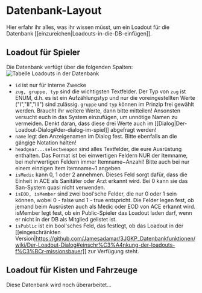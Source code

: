 # Datenbank-Layout
Hier erfahr ihr alles, was ihr wissen müsst, um ein Loadout für die Datenbank [[einzureichen|Loadouts-in-die-DB-einfügen]].

## Loadout für Spieler
Die Datenbank verfügt über die folgenden Spalten:
![Tabelle Loadouts in der Datenbank](http://i.imgur.com/MfDkJDM.png)

* `id` ist nur für interne Zwecke
* `zug, gruppe, typ` sind die wichtigsten Textfelder. Der Typ von `zug` ist ENUM, d.h. es ist ein Aufzählungstyp und nur die voreingestellten Werte ("I","II","III") sind zulässig. `gruppe` und `typ` können im Prinzip frei gewählt werden. Braucht ihr weitere Werte, dann bitte mitteilen! Ansonsten versucht euch in das System einzufügen, um unnötige Namen zu vermeiden. Denkt daran, dass diese drei Werte auch im [[Dialog|Der-Loadout-Dialog#der-dialog-im-spiel]] abgefragt werden!
* `name` legt den Anzeigenamen im Dialog fest. Bitte ebenfalls an die gängige Notation halten!
* `headgear...selectweapon` sind alles Textfelder, die eure Ausrüstung enthalten. Das Format ist bei einwertigen Feldern NUR der Itemname, bei mehrwertigen Feldern immer Itemname~Anzahl! Bitte auch bei nur einem einzigen Item Itemname~1 angeben
* `isMedic` kann 0, 1 oder 2 annehmen. Dieses Feld sorgt dafür, dass die Einheit in ACE als Sanitäter oder Arzt erkannt wird. Bei 0 kann sie das San-System quasi nicht verwenden.
* `isEOD, isMember` sind zwei bool'sche Felder, die nur 0 oder 1 sein können, wobei 0 - false und 1 - true entspricht. Die Felder legen fest, ob jemand beim Ausrüsten auch als Medic oder EOD von ACE erkannt wird. isMember legt fest, ob ein Public-Spieler das Loadout laden darf, wenn er nicht in der DB als Mitglied gelistet ist.
* `isPublic` ist ein bool'sches Feld, das festlegt, ob das Loadout in der [[eingeschränkten Version|https://github.com/Jamesadamar/3JGKP_Datenbankfunktionen/wiki/Der-Loadout-Dialog#einschr%C3%A4nkung-der-loadouts-f%C3%BCr-missionsbauer]] zur Verfügung steht.

## Loadout für Kisten und Fahrzeuge
Diese Datenbank wird noch überarbeitet...